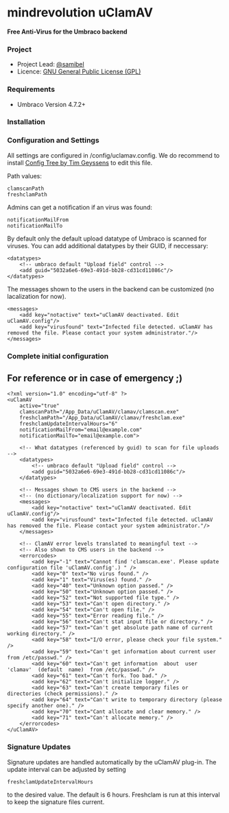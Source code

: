 # mindrevolution uClamAV
**Free Anti-Virus for the Umbraco backend**

### Project
* Project Lead: [@samibel](https://twitter.com/#!/samibel)
* Licence: [GNU General Public License (GPL)](http://www.gnu.org/licenses/gpl-3.0)

### Requirements
* Umbraco Version 4.7.2+

### Installation

###  Configuration and Settings

All settings are configured in /config/uclamav.config. We do recommend to install [Config Tree by Tim Geyssens](http://our.umbraco.org/projects/developer-tools/config-tree) to edit this file.

Path values:

    clamscanPath
    freshclamPath
    
Admins can get a notification if an virus was found:

    notificationMailFrom
    notificationMailTo
    
By default only the default upload datatype of Umbraco is scanned for viruses. You can add additional datatypes by their GUID, if neccessary:

    <datatypes>
        <!-- umbraco default "Upload field" control -->
        <add guid="5032a6e6-69e3-491d-bb28-cd31cd11086c"/>
    </datatypes>

The messages shown to the users in the backend can be customized (no lacalization for now).

    <messages>
        <add key="notactive" text="uClamAV deactivated. Edit uClamAV.config"/>
        <add key="virusfound" text="Infected file detected. uClamAV has removed the file. Please contact your system administrator."/>
    </messages>

### Complete initial configuration
## For reference or in case of emergency ;)
    <?xml version="1.0" encoding="utf-8" ?>
    <uClamAV
        active="true"
        clamscanPath="/App_Data/uClamAV/clamav/clamscan.exe"    
        freshclamPath="/App_Data/uClamAV/clamav/freshclam.exe"
        freshclamUpdateIntervalHours="6"
        notificationMailFrom="email@example.com"
        notificationMailTo="email@example.com">
        
        <!-- What datatypes (referenced by guid) to scan for file uploads -->
        <datatypes>
            <!-- umbraco default "Upload field" control -->
            <add guid="5032a6e6-69e3-491d-bb28-cd31cd11086c"/>
        </datatypes>
        
        <!-- Messages shown to CMS users in the backend -->
        <!-- (no dictionary/localization support for now) -->
        <messages>
            <add key="notactive" text="uClamAV deactivated. Edit uClamAV.config"/>
            <add key="virusfound" text="Infected file detected. uClamAV has removed the file. Please contact your system administrator."/>
        </messages>
    
        <!-- ClamAV error levels translated to meaningful text -->
        <!-- Also shown to CMS users in the backend -->
        <errorcodes>
            <add key="-1" text="Cannot find 'clamscan.exe'. Please update configuration file 'uClamAV.config'.) " />
            <add key="0" text="No virus found." />
            <add key="1" text="Virus(es) found." />
            <add key="40" text="Unknown option passed." />
            <add key="50" text="Unknown option passed." />
            <add key="52" text="Not supported file type." />
            <add key="53" text="Can't open directory." />
            <add key="54" text="Can't open file." />
            <add key="55" text="Error reading file." />
            <add key="56" text="Can't stat input file or directory." />
            <add key="57" text="Can't get absolute path name of current working directory." />
            <add key="58" text="I/O error, please check your file system." />
            <add key="59" text="Can't get information about current user from /etc/passwd." />
            <add key="60" text="Can't get information  about  user  'clamav'  (default  name)  from /etc/passwd." />
            <add key="61" text="Can't fork. Too bad." />
            <add key="62" text="Can't initialize logger." />
            <add key="63" text="Can't create temporary files or directories (check permissions)." />
            <add key="64" text="Can't write to temporary directory (please specify another one)." />
            <add key="70" text="Cant allocate and clear memory." />
            <add key="71" text="Can't allocate memory." />
        </errorcodes>
    </uClamAV>

### Signature Updates
Signature updates are handled automatically by the uClamAV plug-in. The update interval can be adjusted by setting

    freshclamUpdateIntervalHours
    
to the desired value. The default is 6 hours. Freshclam is run at this interval to keep the signature files current.